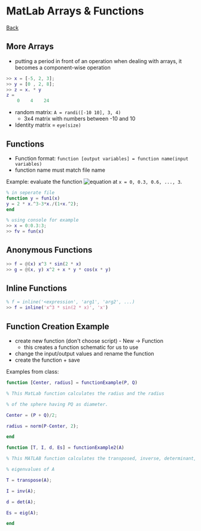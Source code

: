 # MatLab Arrays & Functions
[Back](../README.md)

## More Arrays

- putting a period in front of an operation when dealing with arrays, it becomes a component-wise operation

```matlab
>> x = [-5, 2, 3];
>> y = [0 , 2, 8];
>> z = x. * y
z =
	0    4    24
```

- random matrix: `A = randi([-10 10], 3, 4)`
  - 3x4 matrix with numbers between -10 and 10
- Identity matrix = `eye(size)`

## Functions

- Function format: `function [output variables] = function name(input variables)`
- function name must match file name

Example: evaluate the function ![equation](<https://latex.codecogs.com/svg.image?f(x)&space;=&space;2x^3-3x/(1+x^2)>) at `x = 0, 0.3, 0.6, ..., 3`.

```matlab
% in seperate file
function y = fun1(x)
y = 2 * x.^3-3*x./(1+x.^2);
end

% using console for example
>> x = 0:0.3:3;
>> fv = fun(x)
```

## Anonymous Functions

```matlab
>> f = @(x) x^3 * sin(2 * x)
>> g = @(x, y) x^2 + x * y * cos(x * y)
```

## Inline Functions

```matlab
% f = inline('<expression', 'arg1', 'arg2', ...)
>> f = inline('x^3 * sin(2 * x)', 'x')
```

## Function Creation Example

- create new function (don't choose script) - New -> Function
  - this creates a function schematic for us to use
- change the input/output values and rename the function
- create the function + save

Examples from class:

```matlab
function [Center, radius] = functionExample(P, Q)

% This MatLab function calculates the radius and the radius

% of the sphere having PQ as diameter.

Center = (P + Q)/2;

radius = norm(P-Center, 2);

end
```

```matlab
function [T, I, d, Es] = functionExample2(A)

% This MATLAB function calculates the transposed, inverse, determinant, and

% eigenvalues of A

T = transpose(A);

I = inv(A);

d = det(A);

Es = eig(A);

end
```
